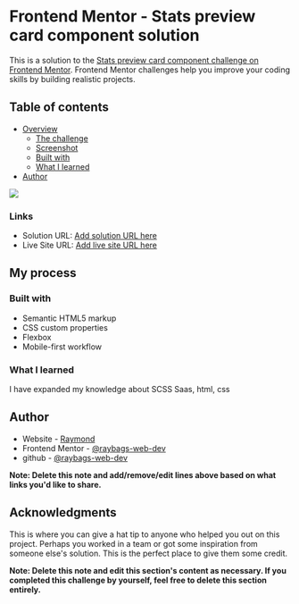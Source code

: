 # Frontend Mentor - Stats preview card component solution

This is a solution to the [Stats preview card component challenge on Frontend Mentor](https://www.frontendmentor.io/challenges/stats-preview-card-component-8JqbgoU62). Frontend Mentor challenges help you improve your coding skills by building realistic projects. 

## Table of contents

- [Overview](#overview)
  - [The challenge](#stats-preview-component)
  - [Screenshot](#screenshot)
  - [Built with](#html/css/Saas)
  - [What I learned](#Saas)
- [Author](#raymond)

![](./public/screenshots)

### Links

- Solution URL: [Add solution URL here](https://your-solution-url.com)
- Live Site URL: [Add live site URL here](https://your-live-site-url.com)

## My process

### Built with

- Semantic HTML5 markup
- CSS custom properties
- Flexbox
- Mobile-first workflow

### What I learned

I have expanded my knowledge about SCSS Saas, html, css

## Author

- Website - [Raymond](https://raybags.com)
- Frontend Mentor - [@raybags-web-dev](https://www.frontendmentor.io/profile/raybags-web-dev)
- github - [@raybags-web-dev](https://www.github.com/raybags-web-dev)

**Note: Delete this note and add/remove/edit lines above based on what links you'd like to share.**

## Acknowledgments

This is where you can give a hat tip to anyone who helped you out on this project. Perhaps you worked in a team or got some inspiration from someone else's solution. This is the perfect place to give them some credit.

**Note: Delete this note and edit this section's content as necessary. If you completed this challenge by yourself, feel free to delete this section entirely.**
